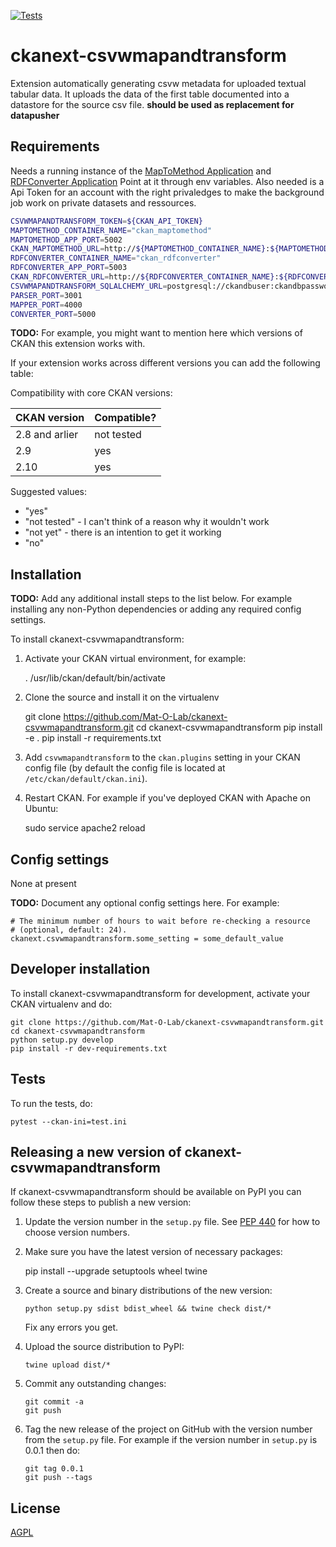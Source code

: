 [![Tests](https://github.com/Mat-O-Lab/ckanext-csvwmapandtransform/workflows/Tests/badge.svg?branch=main)](https://github.com/Mat-O-Lab/ckanext-csvwmapandtransform/actions)

# ckanext-csvwmapandtransform

Extension automatically generating csvw metadata for uploaded textual tabular data. It uploads the data of the first table documented into a datastore for the source csv file.
**should be used as replacement for datapusher**

## Requirements
Needs a running instance of the [MapToMethod Application](https://github.com/Mat-O-Lab/MapToMethod) and [RDFConverter Application](https://github.com/Mat-O-Lab/RDFConverter)
Point at it through env variables.
Also needed is a Api Token for an account with the right privaledges to make the background job work on private datasets and ressources.

```bash
CSVWMAPANDTRANSFORM_TOKEN=${CKAN_API_TOKEN}
MAPTOMETHOD_CONTAINER_NAME="ckan_maptomethod"
MAPTOMETHOD_APP_PORT=5002
CKAN_MAPTOMETHOD_URL=http://${MAPTOMETHOD_CONTAINER_NAME}:${MAPTOMETHOD_APP_PORT}
RDFCONVERTER_CONTAINER_NAME="ckan_rdfconverter"
RDFCONVERTER_APP_PORT=5003
CKAN_RDFCONVERTER_URL=http://${RDFCONVERTER_CONTAINER_NAME}:${RDFCONVERTER_APP_PORT}
CSVWMAPANDTRANSFORM_SQLALCHEMY_URL=postgresql://ckandbuser:ckandbpassword@db/ckandb
PARSER_PORT=3001
MAPPER_PORT=4000
CONVERTER_PORT=5000
```

**TODO:** For example, you might want to mention here which versions of CKAN this
extension works with.

If your extension works across different versions you can add the following table:

Compatibility with core CKAN versions:

| CKAN version    | Compatible?   |
| --------------- | ------------- |
| 2.8 and arlier  | not tested    |
| 2.9             | yes    |
| 2.10            | yes    |

Suggested values:

* "yes"
* "not tested" - I can't think of a reason why it wouldn't work
* "not yet" - there is an intention to get it working
* "no"


## Installation

**TODO:** Add any additional install steps to the list below.
   For example installing any non-Python dependencies or adding any required
   config settings.

To install ckanext-csvwmapandtransform:

1. Activate your CKAN virtual environment, for example:

     . /usr/lib/ckan/default/bin/activate

2. Clone the source and install it on the virtualenv

    git clone https://github.com/Mat-O-Lab/ckanext-csvwmapandtransform.git
    cd ckanext-csvwmapandtransform
    pip install -e .
	pip install -r requirements.txt

3. Add `csvwmapandtransform` to the `ckan.plugins` setting in your CKAN
   config file (by default the config file is located at
   `/etc/ckan/default/ckan.ini`).

4. Restart CKAN. For example if you've deployed CKAN with Apache on Ubuntu:

     sudo service apache2 reload


## Config settings

None at present

**TODO:** Document any optional config settings here. For example:

	# The minimum number of hours to wait before re-checking a resource
	# (optional, default: 24).
	ckanext.csvwmapandtransform.some_setting = some_default_value


## Developer installation

To install ckanext-csvwmapandtransform for development, activate your CKAN virtualenv and
do:

    git clone https://github.com/Mat-O-Lab/ckanext-csvwmapandtransform.git
    cd ckanext-csvwmapandtransform
    python setup.py develop
    pip install -r dev-requirements.txt


## Tests

To run the tests, do:

    pytest --ckan-ini=test.ini


## Releasing a new version of ckanext-csvwmapandtransform

If ckanext-csvwmapandtransform should be available on PyPI you can follow these steps to publish a new version:

1. Update the version number in the `setup.py` file. See [PEP 440](http://legacy.python.org/dev/peps/pep-0440/#public-version-identifiers) for how to choose version numbers.

2. Make sure you have the latest version of necessary packages:

    pip install --upgrade setuptools wheel twine

3. Create a source and binary distributions of the new version:

       python setup.py sdist bdist_wheel && twine check dist/*

   Fix any errors you get.

4. Upload the source distribution to PyPI:

       twine upload dist/*

5. Commit any outstanding changes:

       git commit -a
       git push

6. Tag the new release of the project on GitHub with the version number from
   the `setup.py` file. For example if the version number in `setup.py` is
   0.0.1 then do:

       git tag 0.0.1
       git push --tags

## License

[AGPL](https://www.gnu.org/licenses/agpl-3.0.en.html)
